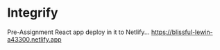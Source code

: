 # Integrify
Pre-Assignment React app deploy in it to Netlify...
https://blissful-lewin-a43300.netlify.app
